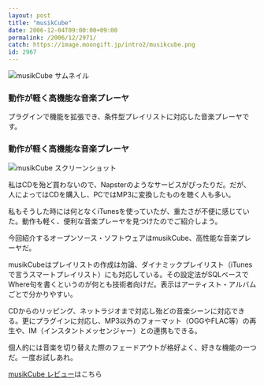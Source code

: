 ```yaml
---
layout: post
title: "musikCube"
date: 2006-12-04T09:00:00+09:00
permalink: /2006/12/2971/
catch: https://image.moongift.jp/intro2/musikcube.png
id: 2967
---
```

 ![musikCube サムネイル](https://image.moongift.jp/intro2/musikcube.t.png "musikCube サムネイル")
  

### 動作が軽く高機能な音楽プレーヤ
  
プラグインで機能を拡張でき、条件型プレイリストに対応した音楽プレーヤです。  
<!--more-->  

### 動作が軽く高機能な音楽プレーヤ
  

![musikCube スクリーンショット](https://image.moongift.jp/intro2/musikcube.png "musikCube スクリーンショット")

  

私はCDを殆ど買わないので、Napsterのようなサービスがぴったりだ。だが、人によってはCDを購入し、PCではMP3に変換したものを聴く人も多い。

  

私もそうした時には何となくiTunesを使っていたが、重たさが不便に感じていた。動作も軽く、便利な音楽プレーヤを見つけたのでご紹介しよう。

  

今回紹介するオープンソース・ソフトウェアはmusikCube、高性能な音楽プレーヤだ。

  

musikCubeはプレイリストの作成は勿論、ダイナミックプレイリスト（iTunesで言うスマートプレイリスト）にも対応している。その設定法がSQLベースでWhere句を書くというのが何とも技術者向けだ。表示はアーティスト・アルバムごとで分かりやすい。

  

CDからのリッピング、ネットラジオまで対応し殆どの音楽シーンに対応できる。更にプラグインに対応し、MP3以外のフォーマット（OGGやFLAC等）の再生や、IM（インスタントメッセンジャー）との連携もできる。

  

個人的には音楽を切り替えた際のフェードアウトが格好よく、好きな機能の一つだ。一度お試しあれ。

  

[musikCube レビュー](http://oss.moongift.jp/review/i-2972.html)はこちら

